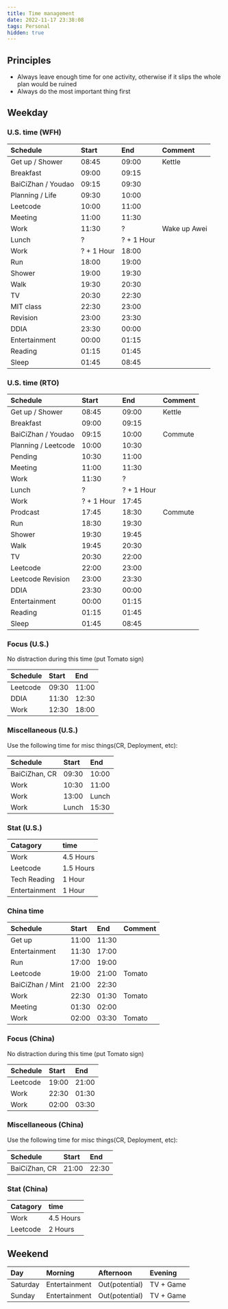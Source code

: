 ```yaml
---
title: Time management
date: 2022-11-17 23:38:08
tags: Personal
hidden: true
---
```


## Principles

- Always leave enough time for one activity, otherwise if it slips the whole plan would be ruined
- Always do the most important thing first

## Weekday

### U.S. time (WFH)

| Schedule                  | Start     | End       | Comment           |
| :------------------------ | :-------- | :-------- | :---------------- |
| Get up / Shower           | 08:45     | 09:00     | Kettle            |
| Breakfast                 | 09:00     | 09:15     |                   |
| BaiCiZhan / Youdao        | 09:15     | 09:30     |                   |
| Planning / Life           | 09:30     | 10:00     |                   |
| Leetcode                  | 10:00     | 11:00     |                   |
| Meeting                   | 11:00     | 11:30     |                   |
| Work                      | 11:30     | ?         | Wake up Awei      |
| Lunch                     | ?         | ? + 1 Hour|                   |
| Work                      | ? + 1 Hour| 18:00     |                   |
| Run                       | 18:00     | 19:00     |                   |
| Shower                    | 19:00     | 19:30     |                   |
| Walk                      | 19:30     | 20:30     |                   |
| TV                        | 20:30     | 22:30     |                   |
| MIT class                 | 22:30     | 23:00     |                   |
| Revision                  | 23:00     | 23:30     |                   |
| DDIA                      | 23:30     | 00:00     |                   |
| Entertainment             | 00:00     | 01:15     |                   |
| Reading                   | 01:15     | 01:45     |                   |
| Sleep                     | 01:45     | 08:45     |                   |

### U.S. time (RTO)

| Schedule                  | Start     | End       | Comment           |
| :------------------------ | :-------- | :-------- | :---------------- |
| Get up / Shower           | 08:45     | 09:00     | Kettle            |
| Breakfast                 | 09:00     | 09:15     |                   |
| BaiCiZhan / Youdao        | 09:15     | 10:00     | Commute           |
| Planning / Leetcode       | 10:00     | 10:30     |                   |
| Pending                   | 10:30     | 11:00     |                   |
| Meeting                   | 11:00     | 11:30     |                   |
| Work                      | 11:30     | ?         |                   |
| Lunch                     | ?         | ? + 1 Hour|                   |
| Work                      | ? + 1 Hour| 17:45     |                   |
| Prodcast                  | 17:45     | 18:30     | Commute           |
| Run                       | 18:30     | 19:30     |                   |
| Shower                    | 19:30     | 19:45     |                   |
| Walk                      | 19:45     | 20:30     |                   |
| TV                        | 20:30     | 22:00     |                   |
| Leetcode                  | 22:00     | 23:00     |                   |
| Leetcode Revision         | 23:00     | 23:30     |                   |
| DDIA                      | 23:30     | 00:00     |                   |
| Entertainment             | 00:00     | 01:15     |                   |
| Reading                   | 01:15     | 01:45     |                   |
| Sleep                     | 01:45     | 08:45     |                   |

### Focus (U.S.)

No distraction during this time (put Tomato sign)

| Schedule      | Start     | End       |
| :--------     | :-------- | :-------- |
| Leetcode      | 09:30     | 11:00     |
| DDIA          | 11:30     | 12:30     |
| Work          | 12:30     | 18:00     |

### Miscellaneous (U.S.)

Use the following time for misc things(CR, Deployment, etc):

| Schedule      | Start     | End       |
| :--------     | :-------- | :-------- |
| BaiCiZhan, CR | 09:30     | 10:00     |
| Work          | 10:30     | 11:00     |
| Work          | 13:00     | Lunch     |
| Work          | Lunch     | 15:30     |

### Stat (U.S.)

| Catagory      | time      |
| :--------     | :-------- |
| Work          | 4.5 Hours |
| Leetcode      | 1.5 Hours |
| Tech Reading  | 1 Hour    |
| Entertainment | 1 Hour    |

### China time

| Schedule                  | Start     | End       | Comment           |
| :------------------------ | :-------- | :-------- | :---------------- |
| Get up                    | 11:00     | 11:30     |                   |
| Entertainment             | 11:30     | 17:00     |                   |
| Run                       | 17:00     | 19:00     |                   |
| Leetcode                  | 19:00     | 21:00     | Tomato            |
| BaiCiZhan / Mint          | 21:00     | 22:30     |                   |
| Work                      | 22:30     | 01:30     | Tomato            |
| Meeting                   | 01:30     | 02:00     |                   |
| Work                      | 02:00     | 03:30     | Tomato            |

### Focus (China)

No distraction during this time (put Tomato sign)

| Schedule      | Start     | End       |
| :--------     | :-------- | :-------- |
| Leetcode      | 19:00     | 21:00     |
| Work          | 22:30     | 01:30     |
| Work          | 02:00     | 03:30     |

### Miscellaneous (China)

Use the following time for misc things(CR, Deployment, etc):

| Schedule      | Start     | End       |
| :--------     | :-------- | :-------- |
| BaiCiZhan, CR | 21:00     | 22:30     |

### Stat (China)

| Catagory      | time      |
| :--------     | :-------- |
| Work          | 4.5 Hours |
| Leetcode      | 2 Hours   |

## Weekend

| Day           | Morning       | Afternoon     | Evening   |
| :--------     | :--------     | :--------     | :-------- |
| Saturday      | Entertainment | Out(potential)| TV + Game |
| Sunday        | Entertainment | Out(potential)| TV + Game |
